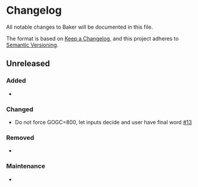 # Changelog

All notable changes to Baker will be documented in this file.

The format is based on [Keep a Changelog](https://keepachangelog.com/en/1.0.0/),
and this project adheres to [Semantic Versioning](https://semver.org/spec/v2.0.0.html).

## Unreleased

### Added

- 

### Changed

- Do not force GOGC=800, let inputs decide and user have final word [#13](https://github.com/AdRoll/baker/pull/13)

### Removed

- 

### Maintenance

-
